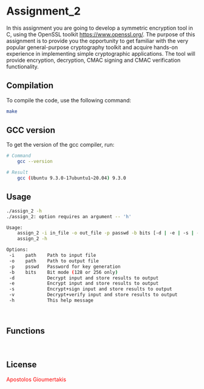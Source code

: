 # Assignment_2

In this assignment you are going to develop a symmetric encryption tool in C, using the OpenSSL toolkit https://www.openssl.org/. The purpose of this assignment is to provide you the opportunity to get familiar with the very popular general-purpose cryptography toolkit and acquire hands-on experience in implementing simple cryptographic applications. The tool will provide encryption, decryption, CMAC signing and CMAC verification functionality.

## Compilation

To compile the code, use the following command:

```bash
make
```

## GCC version
To get the version of the gcc compiler, run:
```bash
# Command 
    gcc --version

# Result
    gcc (Ubuntu 9.3.0-17ubuntu1~20.04) 9.3.0
```

## Usage
```bash
./assign_2 -h
./assign_2: option requires an argument -- 'h'

Usage:
    assign_2 -i in_file -o out_file -p passwd -b bits [-d | -e | -s | -v]
    assign_2 -h

Options:
 -i    path    Path to input file
 -o    path    Path to output file
 -p    psswd   Password for key generation
 -b    bits    Bit mode (128 or 256 only)
 -d            Decrypt input and store results to output
 -e            Encrypt input and store results to output
 -s            Encrypt+sign input and store results to output
 -v            Decrypt+verify input and store results to output
 -h            This help message
```

<p>&nbsp;</p>

## Functions

<p>&nbsp;</p>

## License
<p style="color:red;">Apostolos Gioumertakis</p>